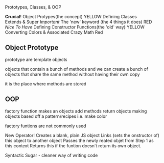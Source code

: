 Prototypes, Classes, & OOP

**Crucial!**
Object Protypes(the concept)  YELLOW
Defining Classes    
Extends & Super
*Important*
The 'new' keyword (the 4 things it does)    RED
*Nice To Have*
Defining Constructor Functions(the 'old' way)   YELLOW
Converting Colors & Associated Crazy Math   Red

## Object Prototype ##

prototype are template objects

  objects that contain a bunch of methods and we can create a bunch of objects that share the same method without having their own copy

  it is the place where methods are stored

## OOP ##
factory function
makes an objects
add methods
return objects
making objects based off a pattern/recipes i.e. make color

factory funtions are not commonly used

New Operator!
  Creates a blank, plain JS object
  Links (sets the onstructor of) this object to another object
  Passes the newly reated objet from Step 1 as this context
  Returns this if the funtion doesn't return its own object.

  Syntactic Sugar - cleaner way of writing code